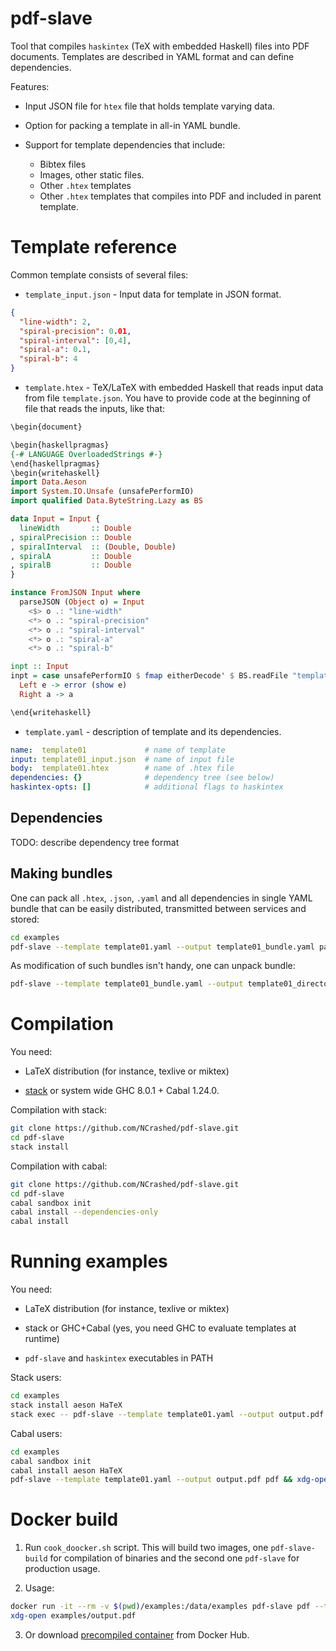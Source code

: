 pdf-slave
=========

Tool that compiles `haskintex` (TeX with embedded Haskell) files into PDF documents.
Templates are described in YAML format and can define dependencies.

Features:

* Input JSON file for `htex` file that holds template varying data.

* Option for packing a template in all-in YAML bundle.

* Support for template dependencies that include:
  - Bibtex files
  - Images, other static files.
  - Other `.htex` templates
  - Other `.htex` templates that compiles into PDF and included in parent template.

Template reference
==================

Common template consists of several files:

* `template_input.json` - Input data for template in JSON format.

``` JSON
{
  "line-width": 2,
  "spiral-precision": 0.01,
  "spiral-interval": [0,4],
  "spiral-a": 0.1,
  "spiral-b": 4
}
```

* `template.htex` - TeX/LaTeX with embedded Haskell that reads input data from
file `template.json`. You have to provide code at the beginning of file that reads
the inputs, like that:

``` Haskell
\begin{document}

\begin{haskellpragmas}
{-# LANGUAGE OverloadedStrings #-}
\end{haskellpragmas}
\begin{writehaskell}
import Data.Aeson
import System.IO.Unsafe (unsafePerformIO)
import qualified Data.ByteString.Lazy as BS

data Input = Input {
  lineWidth       :: Double
, spiralPrecision :: Double
, spiralInterval  :: (Double, Double)
, spiralA         :: Double
, spiralB         :: Double
}

instance FromJSON Input where
  parseJSON (Object o) = Input
    <$> o .: "line-width"
    <*> o .: "spiral-precision"
    <*> o .: "spiral-interval"
    <*> o .: "spiral-a"
    <*> o .: "spiral-b"

inpt :: Input
inpt = case unsafePerformIO $ fmap eitherDecode' $ BS.readFile "template_input.json" of
  Left e -> error (show e)
  Right a -> a

\end{writehaskell}
```

* `template.yaml` - description of template and its dependencies.

``` YAML
name:  template01             # name of template
input: template01_input.json  # name of input file
body:  template01.htex        # name of .htex file
dependencies: {}              # dependency tree (see below)
haskintex-opts: []            # additional flags to haskintex
```

## Dependencies

TODO: describe dependency tree format

## Making bundles

One can pack all `.htex`, `.json`, `.yaml` and all dependencies in single YAML
bundle that can be easily distributed, transmitted between services and stored:

``` bash
cd examples
pdf-slave --template template01.yaml --output template01_bundle.yaml pack
```

As modification of such bundles isn't handy, one can unpack bundle:

``` bash
pdf-slave --template template01_bundle.yaml --output template01_directory unpack
```

Compilation
===========

You need:

* LaTeX distribution (for instance, texlive or miktex)

* [stack](https://docs.haskellstack.org/en/stable/README/) or system wide GHC 8.0.1 + Cabal 1.24.0.

Compilation with stack:
``` bash
git clone https://github.com/NCrashed/pdf-slave.git
cd pdf-slave
stack install
```

Compilation with cabal:
``` bash
git clone https://github.com/NCrashed/pdf-slave.git
cd pdf-slave
cabal sandbox init
cabal install --dependencies-only
cabal install
```

Running examples
================

You need:

* LaTeX distribution (for instance, texlive or miktex)

* stack or GHC+Cabal (yes, you need GHC to evaluate templates at runtime)

* `pdf-slave` and `haskintex` executables in PATH

Stack users:
``` bash
cd examples
stack install aeson HaTeX
stack exec -- pdf-slave --template template01.yaml --output output.pdf pdf && xdg-open output.pdf
```

Cabal users:
``` bash
cd examples
cabal sandbox init
cabal install aeson HaTeX
pdf-slave --template template01.yaml --output output.pdf pdf && xdg-open output.pdf
```

Docker build
============

1. Run `cook_doocker.sh` script. This will build two images, one `pdf-slave-build` for compilation of binaries and the second one `pdf-slave` for production usage.

2. Usage:

  ``` bash
  docker run -it --rm -v $(pwd)/examples:/data/examples pdf-slave pdf --template examples/template01.yaml --output examples/output.pdf
  xdg-open examples/output.pdf
  ```

3. Or download [precompiled container](https://hub.docker.com/r/ncrashed/pdf-slave/) from Docker Hub.